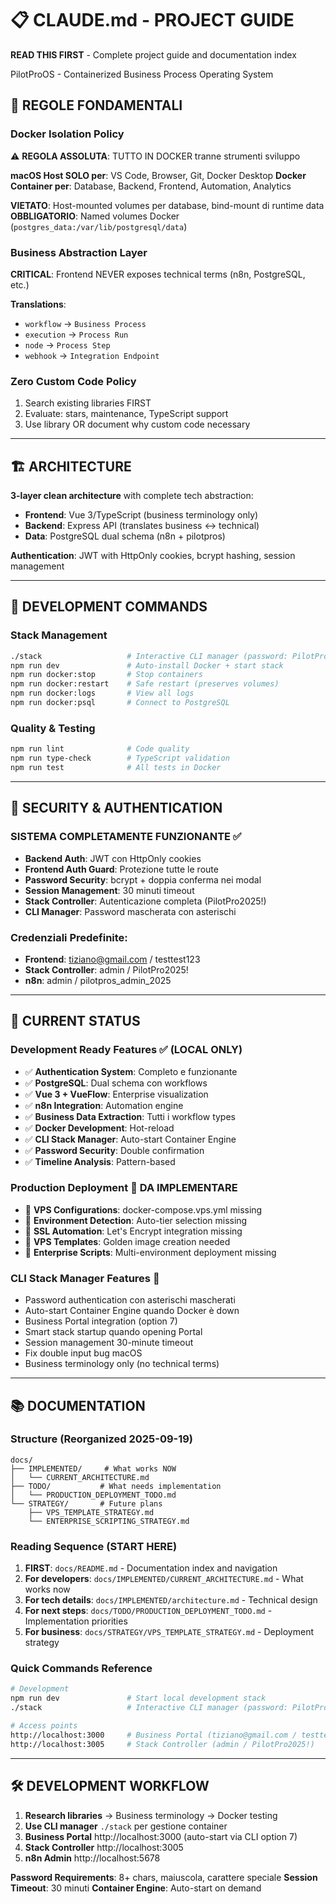 # 📋 CLAUDE.md - PROJECT GUIDE

**READ THIS FIRST** - Complete project guide and documentation index

PilotProOS - Containerized Business Process Operating System

## 🚨 **REGOLE FONDAMENTALI**

### **Docker Isolation Policy**
⚠️ **REGOLA ASSOLUTA**: TUTTO IN DOCKER tranne strumenti sviluppo

**macOS Host SOLO per**: VS Code, Browser, Git, Docker Desktop
**Docker Container per**: Database, Backend, Frontend, Automation, Analytics

**VIETATO**: Host-mounted volumes per database, bind-mount di runtime data
**OBBLIGATORIO**: Named volumes Docker (`postgres_data:/var/lib/postgresql/data`)

### **Business Abstraction Layer**
**CRITICAL**: Frontend NEVER exposes technical terms (n8n, PostgreSQL, etc.)

**Translations**:
- `workflow` → `Business Process`
- `execution` → `Process Run`
- `node` → `Process Step`
- `webhook` → `Integration Endpoint`

### **Zero Custom Code Policy**
1. Search existing libraries FIRST
2. Evaluate: stars, maintenance, TypeScript support
3. Use library OR document why custom code necessary

---

## 🏗️ **ARCHITECTURE**

**3-layer clean architecture** with complete tech abstraction:
- **Frontend**: Vue 3/TypeScript (business terminology only)
- **Backend**: Express API (translates business ↔ technical)
- **Data**: PostgreSQL dual schema (n8n + pilotpros)

**Authentication**: JWT with HttpOnly cookies, bcrypt hashing, session management

---

## 🎯 **DEVELOPMENT COMMANDS**

### Stack Management
```bash
./stack                   # Interactive CLI manager (password: PilotPro2025!)
npm run dev               # Auto-install Docker + start stack
npm run docker:stop       # Stop containers
npm run docker:restart    # Safe restart (preserves volumes)
npm run docker:logs       # View all logs
npm run docker:psql       # Connect to PostgreSQL
```

### Quality & Testing
```bash
npm run lint              # Code quality
npm run type-check        # TypeScript validation
npm run test              # All tests in Docker
```

---

## 🔐 **SECURITY & AUTHENTICATION**

### **SISTEMA COMPLETAMENTE FUNZIONANTE** ✅
- **Backend Auth**: JWT con HttpOnly cookies
- **Frontend Auth Guard**: Protezione tutte le route
- **Password Security**: bcrypt + doppia conferma nei modal
- **Session Management**: 30 minuti timeout
- **Stack Controller**: Autenticazione completa (PilotPro2025!)
- **CLI Manager**: Password mascherata con asterischi

### **Credenziali Predefinite**:
- **Frontend**: tiziano@gmail.com / testtest123
- **Stack Controller**: admin / PilotPro2025!
- **n8n**: admin / pilotpros_admin_2025

---

## 🚀 **CURRENT STATUS**

### **Development Ready Features** ✅ (LOCAL ONLY)
- ✅ **Authentication System**: Completo e funzionante
- ✅ **PostgreSQL**: Dual schema con workflows
- ✅ **Vue 3 + VueFlow**: Enterprise visualization
- ✅ **n8n Integration**: Automation engine
- ✅ **Business Data Extraction**: Tutti i workflow types
- ✅ **Docker Development**: Hot-reload
- ✅ **CLI Stack Manager**: Auto-start Container Engine
- ✅ **Password Security**: Double confirmation
- ✅ **Timeline Analysis**: Pattern-based

### **Production Deployment** 🔴 **DA IMPLEMENTARE**
- 🔴 **VPS Configurations**: docker-compose.vps.yml missing
- 🔴 **Environment Detection**: Auto-tier selection missing
- 🔴 **SSL Automation**: Let's Encrypt integration missing
- 🔴 **VPS Templates**: Golden image creation needed
- 🔴 **Enterprise Scripts**: Multi-environment deployment missing

### **CLI Stack Manager Features** 🎯
- Password authentication con asterischi mascherati
- Auto-start Container Engine quando Docker è down
- Business Portal integration (option 7)
- Smart stack startup quando opening Portal
- Session management 30-minute timeout
- Fix double input bug macOS
- Business terminology only (no technical terms)

---

## 📚 **DOCUMENTATION**

### Structure (Reorganized 2025-09-19)
```
docs/
├── IMPLEMENTED/     # What works NOW
│   └── CURRENT_ARCHITECTURE.md
├── TODO/           # What needs implementation
│   └── PRODUCTION_DEPLOYMENT_TODO.md
└── STRATEGY/       # Future plans
    ├── VPS_TEMPLATE_STRATEGY.md
    └── ENTERPRISE_SCRIPTING_STRATEGY.md
```

### Reading Sequence (START HERE)
1. **FIRST**: `docs/README.md` - Documentation index and navigation
2. **For developers**: `docs/IMPLEMENTED/CURRENT_ARCHITECTURE.md` - What works now
3. **For tech details**: `docs/IMPLEMENTED/architecture.md` - Technical design
4. **For next steps**: `docs/TODO/PRODUCTION_DEPLOYMENT_TODO.md` - Implementation priorities
5. **For business**: `docs/STRATEGY/VPS_TEMPLATE_STRATEGY.md` - Deployment strategy

### Quick Commands Reference
```bash
# Development
npm run dev               # Start local development stack
./stack                   # Interactive CLI manager (password: PilotPro2025!)

# Access points
http://localhost:3000     # Business Portal (tiziano@gmail.com / testtest123)
http://localhost:3005     # Stack Controller (admin / PilotPro2025!)
```

---

## 🛠️ **DEVELOPMENT WORKFLOW**

1. **Research libraries** → Business terminology → Docker testing
2. **Use CLI manager** `./stack` per gestione container
3. **Business Portal** http://localhost:3000 (auto-start via CLI option 7)
4. **Stack Controller** http://localhost:3005
5. **n8n Admin** http://localhost:5678

**Password Requirements**: 8+ chars, maiuscola, carattere speciale
**Session Timeout**: 30 minuti
**Container Engine**: Auto-start on demand